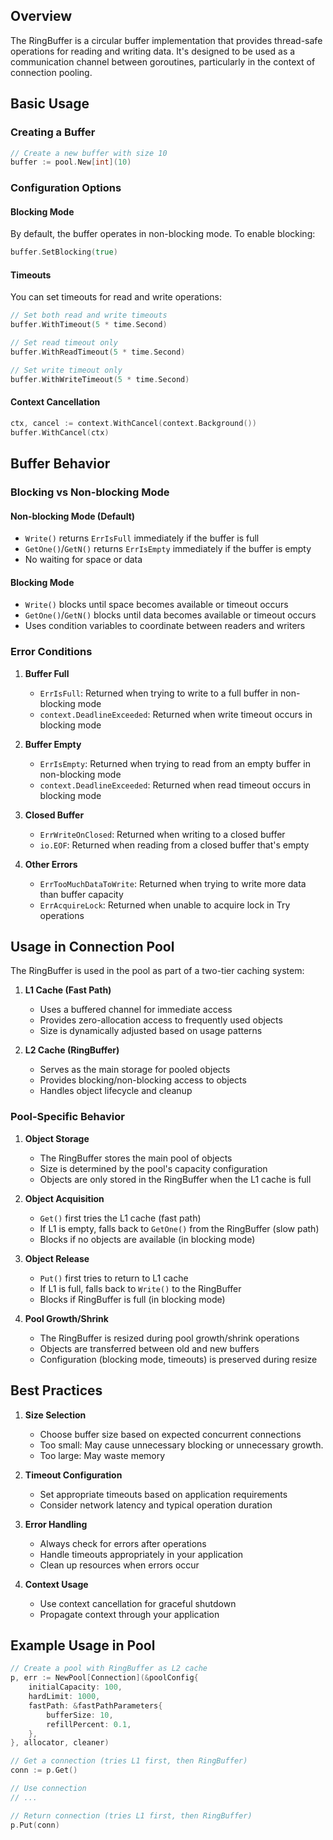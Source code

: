 ## Overview

The RingBuffer is a circular buffer implementation that provides thread-safe operations for reading and writing data. It's designed to be used as a communication channel between goroutines, particularly in the context of connection pooling.

## Basic Usage

### Creating a Buffer

```go
// Create a new buffer with size 10
buffer := pool.New[int](10)
```

### Configuration Options

#### Blocking Mode

By default, the buffer operates in non-blocking mode. To enable blocking:

```go
buffer.SetBlocking(true)
```

#### Timeouts

You can set timeouts for read and write operations:

```go
// Set both read and write timeouts
buffer.WithTimeout(5 * time.Second)

// Set read timeout only
buffer.WithReadTimeout(5 * time.Second)

// Set write timeout only
buffer.WithWriteTimeout(5 * time.Second)
```

#### Context Cancellation

```go
ctx, cancel := context.WithCancel(context.Background())
buffer.WithCancel(ctx)
```

## Buffer Behavior

### Blocking vs Non-blocking Mode

#### Non-blocking Mode (Default)

- `Write()` returns `ErrIsFull` immediately if the buffer is full
- `GetOne()`/`GetN()` returns `ErrIsEmpty` immediately if the buffer is empty
- No waiting for space or data

#### Blocking Mode

- `Write()` blocks until space becomes available or timeout occurs
- `GetOne()`/`GetN()` blocks until data becomes available or timeout occurs
- Uses condition variables to coordinate between readers and writers

### Error Conditions

1. **Buffer Full**

   - `ErrIsFull`: Returned when trying to write to a full buffer in non-blocking mode
   - `context.DeadlineExceeded`: Returned when write timeout occurs in blocking mode

2. **Buffer Empty**

   - `ErrIsEmpty`: Returned when trying to read from an empty buffer in non-blocking mode
   - `context.DeadlineExceeded`: Returned when read timeout occurs in blocking mode

3. **Closed Buffer**

   - `ErrWriteOnClosed`: Returned when writing to a closed buffer
   - `io.EOF`: Returned when reading from a closed buffer that's empty

4. **Other Errors**
   - `ErrTooMuchDataToWrite`: Returned when trying to write more data than buffer capacity
   - `ErrAcquireLock`: Returned when unable to acquire lock in Try operations

## Usage in Connection Pool

The RingBuffer is used in the pool as part of a two-tier caching system:

1. **L1 Cache (Fast Path)**

   - Uses a buffered channel for immediate access
   - Provides zero-allocation access to frequently used objects
   - Size is dynamically adjusted based on usage patterns

2. **L2 Cache (RingBuffer)**
   - Serves as the main storage for pooled objects
   - Provides blocking/non-blocking access to objects
   - Handles object lifecycle and cleanup

### Pool-Specific Behavior

1. **Object Storage**

   - The RingBuffer stores the main pool of objects
   - Size is determined by the pool's capacity configuration
   - Objects are only stored in the RingBuffer when the L1 cache is full

2. **Object Acquisition**

   - `Get()` first tries the L1 cache (fast path)
   - If L1 is empty, falls back to `GetOne()` from the RingBuffer (slow path)
   - Blocks if no objects are available (in blocking mode)

3. **Object Release**

   - `Put()` first tries to return to L1 cache
   - If L1 is full, falls back to `Write()` to the RingBuffer
   - Blocks if RingBuffer is full (in blocking mode)

4. **Pool Growth/Shrink**
   - The RingBuffer is resized during pool growth/shrink operations
   - Objects are transferred between old and new buffers
   - Configuration (blocking mode, timeouts) is preserved during resize

## Best Practices

1. **Size Selection**

   - Choose buffer size based on expected concurrent connections
   - Too small: May cause unnecessary blocking or unnecessary growth.
   - Too large: May waste memory

2. **Timeout Configuration**

   - Set appropriate timeouts based on application requirements
   - Consider network latency and typical operation duration

3. **Error Handling**

   - Always check for errors after operations
   - Handle timeouts appropriately in your application
   - Clean up resources when errors occur

4. **Context Usage**
   - Use context cancellation for graceful shutdown
   - Propagate context through your application

## Example Usage in Pool

```go
// Create a pool with RingBuffer as L2 cache
p, err := NewPool[Connection](&poolConfig{
    initialCapacity: 100,
    hardLimit: 1000,
    fastPath: &fastPathParameters{
        bufferSize: 10,
        refillPercent: 0.1,
    },
}, allocator, cleaner)

// Get a connection (tries L1 first, then RingBuffer)
conn := p.Get()

// Use connection
// ...

// Return connection (tries L1 first, then RingBuffer)
p.Put(conn)
```
